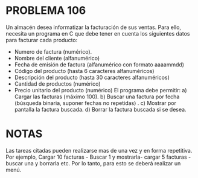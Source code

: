 # PROBLEMA 106

Un almacén desea informatizar la facturación de sus ventas. Para ello, necesita un programa en 
C que debe  tener en cuenta  los siguientes datos para facturar cada producto: 
- Numero de factura (numérico). 
- Nombre del cliente (alfanumérico) 
- Fecha de emisión de factura (alfanumérico con formato aaaammdd) 
- Código del producto (hasta 6 caracteres alfanuméricos) 
- Descripción del producto (hasta 30 caracteres alfanuméricos) 
- Cantidad de productos (numérico) 
- Precio unitario del producto (numérico) 
El programa debe permitir: 
a) Cargar las facturas (máximo 100). 
b) Buscar una factura por fecha (búsqueda binaria, suponer fechas no repetidas) . 
c) Mostrar por pantalla la factura buscada. 
d) Borrar la factura buscada si se desea. 
# NOTAS 
Las tareas citadas pueden realizarse mas de una vez y en forma repetitiva. Por ejemplo, 
Cargar 10 facturas - Buscar 1 y mostrarla- cargar 5 facturas - buscar una y borrarla etc. Por lo 
tanto, para esto se deberá realizar un menú.